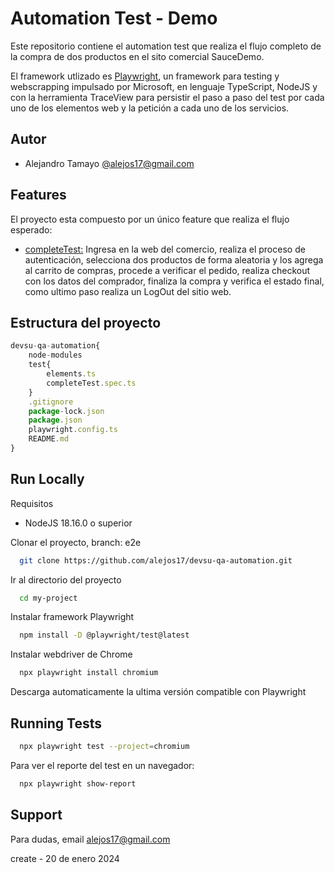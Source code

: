 
# Automation Test - Demo

Este repositorio contiene el automation test que realiza el flujo completo de la compra de dos productos en el sito comercial SauceDemo. 

El framework utlizado es [Playwright](https://playwright.dev/), un framework para testing y webscrapping impulsado por Microsoft, en lenguaje TypeScript, NodeJS y con la herramienta TraceView para persistir el paso a paso del test por cada uno de los elementos web y la petición a cada uno de los servicios.

## Autor

- Alejandro Tamayo [@alejos17@gmail.com]()

## Features

El proyecto esta compuesto por un único feature que realiza el flujo esperado:

- [completeTest:]() Ingresa en la web del comercio, realiza el proceso de autenticación, selecciona dos productos de forma aleatoria y los agrega al carrito de compras, procede a verificar el pedido, realiza checkout con los datos del comprador, finaliza la compra y verifica el estado final, como ultimo paso realiza un LogOut del sitio web.

## Estructura del proyecto

```javascript
devsu-qa-automation{
    node-modules
    test{
        elements.ts
        completeTest.spec.ts
    }
    .gitignore
    package-lock.json
    package.json
    playwright.config.ts
    README.md
}
```

## Run Locally

Requisitos
- NodeJS 18.16.0 o superior

Clonar el proyecto, branch: e2e

```bash
  git clone https://github.com/alejos17/devsu-qa-automation.git
```

Ir al directorio del proyecto

```bash
  cd my-project
```

Instalar framework Playwright

```bash
  npm install -D @playwright/test@latest
```

Instalar webdriver de Chrome

```bash
  npx playwright install chromium
```
Descarga automaticamente la ultima versión compatible con Playwright


## Running Tests

```bash
  npx playwright test --project=chromium
```

Para ver el reporte del test en un navegador:

```bash
  npx playwright show-report
```

## Support

Para dudas, email alejos17@gmail.com

create - 20 de enero 2024


